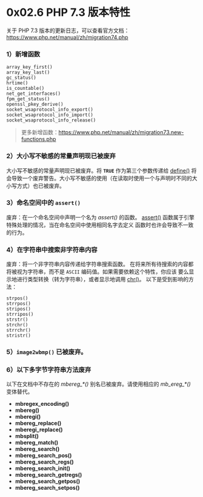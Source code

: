 # 0x02.6 PHP 7.3 版本特性

关于 PHP 7.3 版本的更新日志，可以查看官方文档：https://www.php.net/manual/zh/migration74.php



### 1）新增函数

```
array_key_first()
array_key_last()
gc_status()
hrtime()
is_countable()
net_get_interfaces()
fpm_get_status()
openssl_pkey_derive()
socket_wsaprotocol_info_export()
socket_wsaprotocol_info_import()
socket_wsaprotocol_info_release()
```

> 更多新增函数：https://www.php.net/manual/zh/migration73.new-functions.php



### 2）大小写不敏感的常量声明现已被废弃

大小写不敏感的常量声明现已被废弃。将 **`TRUE`** 作为第三个参数传递给 [define()](https://www.php.net/manual/zh/function.define.php) 将会导致一个废弃警告。大小写不敏感的使用（在读取时使用一个与声明时不同的大小写方式）也已被废弃。



### 3）命名空间中的 `assert()`

废弃：在一个命名空间中声明一个名为 *assert()* 的函数。 [assert()](https://www.php.net/manual/zh/function.assert.php) 函数属于引擎特殊处理的情况，当在命名空间中使用相同名字去定义 函数时也许会导致不一致的行为。



### 4）在字符串中搜索非字符串内容

废弃：将一个非字符串内容传递给字符串搜索函数。 在将来所有待搜索的内容都将被视为字符串，而不是 `ASCII` 编码值。如果需要依赖这个特性，你应该 要么显示地进行类型转换（转为字符串），或者显示地调用 [chr()](https://www.php.net/manual/zh/function.chr.php)。 以下是受到影响的方法：

```
strpos()
strrpos()
stripos()
strripos()
strstr()
strchr()
strrchr()
stristr()
```



### 5）`image2wbmp()` 已被废弃。



### 6）以下多字节字符串方法废弃

以下在文档中不存在的 *mbereg_\*()* 别名已被废弃。请使用相应的 *mb_ereg_\*()* 变体替代。

- **mbregex_encoding()**
- **mbereg()**
- **mberegi()**
- **mbereg_replace()**
- **mberegi_replace()**
- **mbsplit()**
- **mbereg_match()**
- **mbereg_search()**
- **mbereg_search_pos()**
- **mbereg_search_regs()**
- **mbereg_search_init()**
- **mbereg_search_getregs()**
- **mbereg_search_getpos()**
- **mbereg_search_setpos()**

